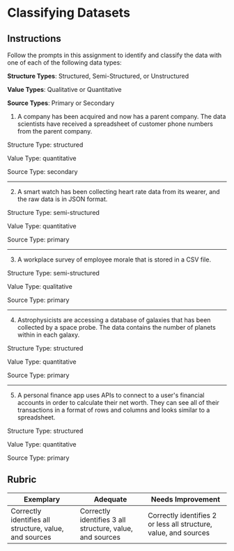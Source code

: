 # Classifying Datasets

## Instructions

Follow the prompts in this assignment to identify and classify the data with one of each of the following data types:

**Structure Types**: Structured, Semi-Structured, or Unstructured

**Value Types**: Qualitative or Quantitative 

**Source Types**: Primary or Secondary

1. A company has been acquired and now has a parent company. The data scientists have received a spreadsheet of customer phone numbers from the parent company. 

Structure Type: structured

Value Type: quantitative

Source Type: secondary

---

2. A smart watch has been collecting heart rate data from its wearer, and the raw data is in JSON format.

Structure Type: semi-structured

Value Type: quantitative

Source Type: primary

---

3. A workplace survey of employee morale that is stored in a CSV file. 

Structure Type: semi-structured

Value Type: qualitative

Source Type: primary

---

4. Astrophysicists are accessing a database of galaxies that has been collected by a space probe. The data contains the number of planets within in each galaxy.

Structure Type: structured

Value Type: quantitative

Source Type: primary

---

5. A personal finance app uses APIs to connect to a user's financial accounts in order to calculate their net worth. They can see all of their transactions in a format of rows and columns and looks similar to a spreadsheet.

Structure Type: structured

Value Type: quantitative

Source Type: primary

## Rubric

Exemplary | Adequate | Needs Improvement
--- | --- | -- |
Correctly identifies all structure, value, and sources |Correctly identifies 3 all structure, value, and sources|Correctly identifies 2 or less all structure, value, and sources|